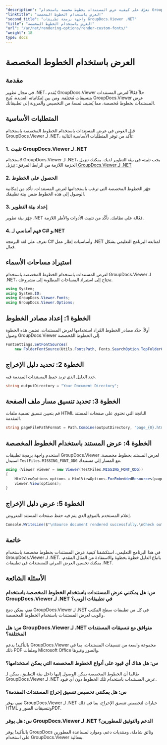 ```yaml
---
"description": "تعرّف على كيفية عرض المستندات بخطوط مخصصة باستخدام GroupDocs.Viewer لـ .NET. حسّن عروضك التقديمية المرئية بسهولة."
"linktitle": "العرض باستخدام الخطوط المخصصة"
"second_title": "واجهة برمجة تطبيقات GroupDocs.Viewer .NET"
"title": "العرض باستخدام الخطوط المخصصة"
"url": "/ar/net/rendering-options/render-custom-fonts/"
"weight": 18
type: docs
---
```

# العرض باستخدام الخطوط المخصصة

## مقدمة
في مجال تطوير .NET، يُقدم GroupDocs.Viewer حلاً فعّالاً لعرض المستندات بتنسيقات مُختلفة. ومن بين إمكانياته العديدة، يُتيح GroupDocs.Viewer عرض المستندات بخطوط مُخصصة، مما يُضيف لمسةً من التخصيص والمرونة إلى تطبيقاتك.
## المتطلبات الأساسية
قبل الغوص في عرض المستندات باستخدام الخطوط المخصصة باستخدام GroupDocs.Viewer لـ .NET، تأكد من توفر المتطلبات الأساسية التالية:
### 1. تثبيت GroupDocs.Viewer لـ .NET
لاستخدام GroupDocs.Viewer لـ .NET، يجب تثبيته في بيئة التطوير لديك. يمكنك تنزيل الحزمة اللازمة من الرابط المرفق:
[تنزيل GroupDocs.Viewer لـ .NET](https://releases.groupdocs.com/viewer/net/)
### 2. الحصول على الخطوط
جهّز الخطوط المخصصة التي ترغب باستخدامها لعرض المستندات. تأكد من إمكانية الوصول إلى هذه الخطوط ضمن بيئة تطبيقك.
### 3. إعداد بيئة التطوير
جهّز بيئة تطوير .NET فعّالة على نظامك. تأكّد من تثبيت الأدوات والأطر اللازمة.
### 4. فهم أساسي لـ C# و.NET
تعرف على لغة البرمجة C# وأساسيات إطار عمل .NET لمتابعة البرنامج التعليمي بشكل فعال.

## استيراد مساحات الأسماء
لعرض المستندات باستخدام الخطوط المخصصة باستخدام GroupDocs.Viewer لـ .NET، تحتاج إلى استيراد المساحات المطلوبة إلى مشروعك.

```csharp
using System;
using System.IO;
using GroupDocs.Viewer.Fonts;
using GroupDocs.Viewer.Options;
```

## الخطوة 1: إعداد مصادر الخطوط
أولاً، حدّد مصادر الخطوط المُراد استخدامها لعرض المستندات. تضمن هذه الخطوة وصول GroupDocs.Viewer إلى الخطوط المُخصصة.
```csharp
FontSettings.SetFontSources(
    new FolderFontSource(Utils.FontsPath, Fonts.SearchOption.TopFolderOnly));
```
## الخطوة 2: تحديد دليل الإخراج
حدد الدليل الذي تريد حفظ المستندات المقدمة فيه.
```csharp
string outputDirectory = "Your Document Directory";
```
## الخطوة 3: تحديد تنسيق مسار ملف الصفحة
قم بتعيين تنسيق تسمية ملفات HTML الناتجة التي تحتوي على صفحات المستند المقدمة.
```csharp
string pageFilePathFormat = Path.Combine(outputDirectory, "page_{0}.html");
```
## الخطوة 4: عرض المستند باستخدام الخطوط المخصصة
استخدم واجهة برمجة تطبيقات GroupDocs.Viewer لعرض المستند بخطوط مخصصة. استبدل `TestFiles.MISSING_FONT_ODG` مع المسار إلى مستندك.
```csharp
using (Viewer viewer = new Viewer(TestFiles.MISSING_FONT_ODG))
{
    HtmlViewOptions options = HtmlViewOptions.ForEmbeddedResources(pageFilePathFormat);
    viewer.View(options);
}
```
## الخطوة 5: عرض دليل الإخراج
إعلام المستخدم بالموقع الذي يتم فيه حفظ صفحات المستند المعروض.
```csharp
Console.WriteLine($"\nSource document rendered successfully.\nCheck output in {outputDirectory}.");
```

## خاتمة
في هذا البرنامج التعليمي، استكشفنا كيفية عرض المستندات بخطوط مخصصة باستخدام GroupDocs.Viewer لـ .NET. باتباع الدليل خطوة بخطوة والاستفادة من المثال المقدم، يمكنك تحسين العرض المرئي للمستندات في تطبيقات .NET.
## الأسئلة الشائعة
### س: هل يمكنني عرض المستندات باستخدام الخطوط المخصصة باستخدام GroupDocs.Viewer لـ .NET في تطبيقات الويب؟
نعم، يمكن دمج GroupDocs.Viewer لـ .NET في كل من تطبيقات سطح المكتب والويب لعرض المستندات باستخدام الخطوط المخصصة.
### س: هل GroupDocs.Viewer لـ .NET متوافق مع تنسيقات المستندات المختلفة؟
بالتأكيد! يدعم GroupDocs.Viewer مجموعة واسعة من تنسيقات المستندات، بما في ذلك PDF وملفات Microsoft Office والصور وغيرها.
### س: هل هناك أي قيود على أنواع الخطوط المخصصة التي يمكن استخدامها؟
طالما أن الخطوط المخصصة يمكن الوصول إليها داخل بيئة التطبيق، يمكن لـ GroupDocs.Viewer لـ .NET عرض المستندات باستخدام تلك الخطوط دون أي قيود.
### س: هل يمكنني تخصيص تنسيق إخراج المستندات المقدمة؟
نعم، يوفر GroupDocs.Viewer لـ .NET خيارات لتخصيص تنسيق الإخراج، بما في ذلك HTML وتنسيقات الصور وPDF.
### س: هل يوفر GroupDocs.Viewer لـ .NET الدعم والتوثيق للمطورين؟
بالتأكيد! يوفر GroupDocs وثائق شاملة، ومنتديات دعم، وموارد لمساعدة المطورين على استخدام GroupDocs.Viewer بفعالية.